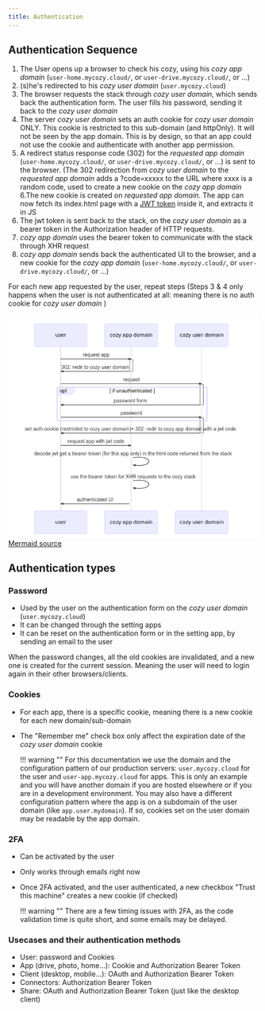 ```yaml
---
title: Authentication
---
```


## Authentication Sequence

1. The User opens up a browser to check his cozy, using his _cozy app domain_ (`user-home.mycozy.cloud/`, or `user-drive.mycozy.cloud/`, or ...)
2. (s)he's redirected to his _cozy user domain_ (`user.mycozy.cloud`)
3. The browser requests the stack through _cozy user domain_, which sends back the authentication form. The user fills his password, sending it back to the  _cozy user domain_
4. The server _cozy user domain_ sets an auth cookie for _cozy user domain_ ONLY. This cookie is restricted to this sub-domain (and httpOnly). It will not be seen by the app domain. This is by design, so that an app could not use the cookie and authenticate with another app permission.
5. A redirect status response code (302) for the _requested app domain_ (`user-home.mycozy.cloud/`, or `user-drive.mycozy.cloud/`, or ...) is sent to the browser. (The 302 redirection from _cozy user domain_ to the _requested app domain_ adds a ?code=xxxxx to the URL where xxxx is a random code, used to create a new cookie on the _cozy app domain_
   6.The new cookie is created on _requested app domain_. The app can now fetch its index.html page with a [JWT token](https://jwt.io/) inside it, and extracts it in JS
6. The jwt token is sent back to the stack, on the _cozy user domain_ as a bearer token in the Authorization header of HTTP requests.
7. _cozy app domain_ uses the bearer token to communicate with the stack through XHR request
8. _cozy app domain_ sends back the authenticated UI to the browser, and a new cookie for the _cozy app domain_ (`user-home.mycozy.cloud/`, or `user-drive.mycozy.cloud/`, or ...)

For each new app requested by the user, repeat steps
(Steps 3 & 4 only happens when the user is not authenticated at all: meaning there is no auth cookie for _cozy user domain_ )

![Architecture](../img/dev/auth.png)
[Mermaid source](../img/dev/auth_source.mmdc)

## Authentication types

### Password

- Used by the user on the authentication form on the _cozy user domain_ (`user.mycozy.cloud`)
- It can be changed through the setting apps
- It can be reset on the authentication form or in the setting app, by sending an email to the user

When the password changes, all the old cookies are invalidated, and a new one is created for the current session. Meaning the user will need to login again in their other browsers/clients.

### Cookies

- For each app, there is a specific cookie, meaning there is a new cookie for each new domain/sub-domain
- The "Remember me" check box only affect the expiration date of the _cozy user domain_ cookie

   !!! warning ""
  For this documentation we use the domain and the configuration pattern of our production servers: `user.mycozy.cloud` for the user and `user-app.mycozy.cloud` for apps. This is only an example and you will have another domain if you are hosted elsewhere or if you are in a development environment. You may also have a different configuration pattern where the app is on a subdomain of the user domain (like `app.user.mydomain`). If so, cookies set on the user domain may be readable by the app domain.

### 2FA

- Can be activated by the user
- Only works through emails right now
- Once 2FA activated, and the user authenticated, a new checkbox "Trust this machine" creates a new cookie (if checked)

  !!! warning ""
      There are a few timing issues with 2FA, as the code validation time is quite short, and some emails may be delayed.

### Usecases and their authentication methods

- User: password and Cookies
- App (drive, photo, home...): Cookie and Authorization Bearer Token
- Client (desktop, mobile...): OAuth and Authorization Bearer Token
- Connectors: Authorization Bearer Token
- Share: OAuth and Authorization Bearer Token (just like the desktop client)
